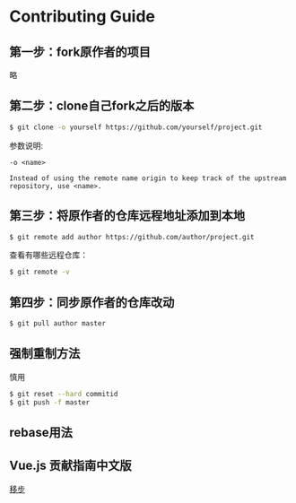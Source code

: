# Contributing Guide

## 第一步：fork原作者的项目

略

## 第二步：clone自己fork之后的版本

```bash
$ git clone -o yourself https://github.com/yourself/project.git
```

参数说明:

```
-o <name>

Instead of using the remote name origin to keep track of the upstream repository, use <name>.
```

## 第三步：将原作者的仓库远程地址添加到本地

```bash
$ git remote add author https://github.com/author/project.git
```

查看有哪些远程仓库：

```bash
$ git remote -v
```

## 第四步：同步原作者的仓库改动

```bash
$ git pull author master
```

## 强制重制方法

慎用

```bash
$ git reset --hard commitid
$ git push -f master
```

## rebase用法

## Vue.js 贡献指南中文版

[移步](./.github/CONTRIBUTING.md)
